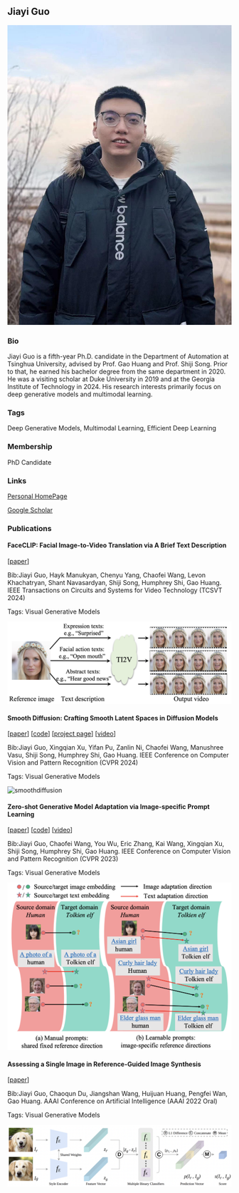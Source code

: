 ## Jiayi Guo
![JiayiGuo](./assets/avatar.jpeg)

### Bio

Jiayi Guo is a fifth-year Ph.D. candidate in the Department of Automation at Tsinghua University, advised by Prof. Gao Huang and Prof. Shiji Song. Prior to that, he earned his bachelor degree from the same department in 2020. He was a visiting scholar at Duke University in 2019 and at the Georgia Institute of Technology in 2024. His research interests primarily focus on deep generative models and multimodal learning. 

### Tags
Deep Generative Models, Multimodal Learning, Efficient Deep Learning

### Membership
PhD Candidate

### Links

<a href="https://jiayiguo.net/">Personal HomePage</a>

<a href="https://scholar.google.com/citations?user=2p6GCEEAAAAJ&hl=en">Google Scholar</a>

### Publications
#### FaceCLIP: Facial Image-to-Video Translation via A Brief Text Description
[<a href="https://arxiv.org/pdf/2304.03119.pdf">paper</a>]

Bib:Jiayi Guo, Hayk Manukyan, Chenyu Yang, Chaofei Wang, Levon Khachatryan, Shant Navasardyan, Shiji Song, Humphrey Shi, Gao Huang.
IEEE Transactions on Circuits and Systems for Video Technology (TCSVT 2024)

Tags: Visual Generative Models

![faceclip](./assets/faceclip.png)

#### Smooth Diffusion: Crafting Smooth Latent Spaces in Diffusion Models
[<a href="https://arxiv.org/pdf/2312.04410.pdf">paper</a>]
[<a href="https://github.com/SHI-Labs/Smooth-Diffusion">code</a>]
[<a href="https://shi-labs.github.io/Smooth-Diffusion/">project page</a>]
[<a href="https://www.youtube.com/watch?v=Cr53NZ43nrM">video</a>]

Bib:Jiayi Guo, Xingqian Xu, Yifan Pu, Zanlin Ni, Chaofei Wang, Manushree Vasu, Shiji Song, Humphrey Shi, Gao Huang.
IEEE Conference on Computer Vision and Pattern Recognition (CVPR 2024)

Tags: Visual Generative Models

![smoothdiffusion](./assets/smd.gif)

#### Zero-shot Generative Model Adaptation via Image-specific Prompt Learning
[<a href="https://arxiv.org/pdf/2304.03119.pdf">paper</a>]
[<a href="https://github.com/Picsart-AI-Research/IPL-Zero-Shot-Generative-Model-Adaptation">code</a>]
[<a href="https://www.youtube.com/watch?v=vw9-C3Sz5nM">video</a>]

Bib:Jiayi Guo, Chaofei Wang, You Wu, Eric Zhang, Kai Wang, Xingqian Xu, Shiji Song, Humphrey Shi, Gao Huang.
IEEE Conference on Computer Vision and Pattern Recognition (CVPR 2023)

Tags: Visual Generative Models

![ipl](./assets/ipl.png)

#### Assessing a Single Image in Reference-Guided Image Synthesis
[<a href="https://arxiv.org/pdf/2112.04163.pdf">paper</a>]

Bib:Jiayi Guo, Chaoqun Du, Jiangshan Wang, Huijuan Huang, Pengfei Wan, Gao Huang.
AAAI Conference on Artificial Intelligence (AAAI 2022 Oral)

Tags: Visual Generative Models

![risa](./assets/risa.png)

